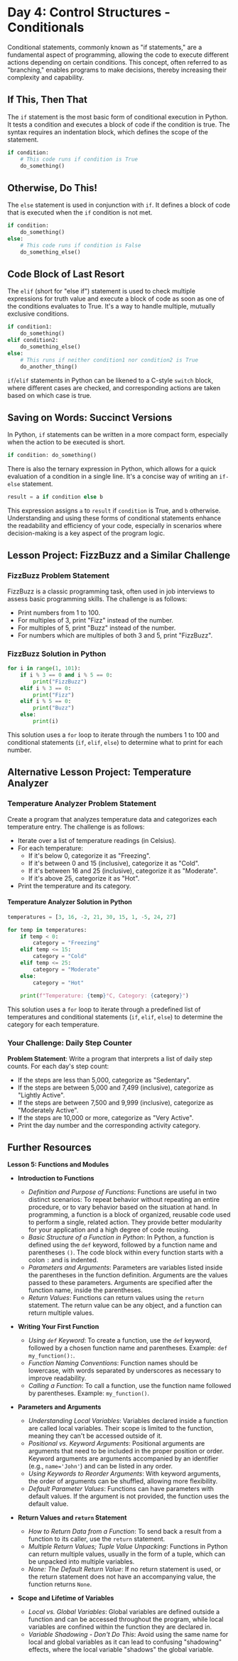 # Day 4: Control Structures - Conditionals

Conditional statements, commonly known as "if statements," are a fundamental aspect of programming, allowing the code to execute different actions depending on certain conditions. This concept, often referred to as "branching," enables programs to make decisions, thereby increasing their complexity and capability.

## If This, Then That

The `if` statement is the most basic form of conditional execution in Python. It tests a condition and executes a block of code if the condition is true. The syntax requires an indentation block, which defines the scope of the statement.

```python
if condition:
    # This code runs if condition is True
    do_something()
```

## Otherwise, Do This!

The `else` statement is used in conjunction with `if`. It defines a block of code that is executed when the `if` condition is not met.

```python
if condition:
    do_something()
else:
    # This code runs if condition is False
    do_something_else()
```

## Code Block of Last Resort

The `elif` (short for "else if") statement is used to check multiple expressions for truth value and execute a block of code as soon as one of the conditions evaluates to True. It's a way to handle multiple, mutually exclusive conditions.

```python
if condition1:
    do_something()
elif condition2:
    do_something_else()
else:
    # This runs if neither condition1 nor condition2 is True
    do_another_thing()
```

`if`/`elif` statements in Python can be likened to a C-style `switch` block, where different cases are checked, and corresponding actions are taken based on which case is true.

## Saving on Words: Succinct Versions

In Python, `if` statements can be written in a more compact form, especially when the action to be executed is short.

```python
if condition: do_something()
```

There is also the ternary expression in Python, which allows for a quick evaluation of a condition in a single line. It's a concise way of writing an `if-else` statement.

```python
result = a if condition else b
```

This expression assigns `a` to `result` if `condition` is True, and `b` otherwise. Understanding and using these forms of conditional statements enhance the readability and efficiency of your code, especially in scenarios where decision-making is a key aspect of the program logic.

## Lesson Project: FizzBuzz and a Similar Challenge

### FizzBuzz Problem Statement
FizzBuzz is a classic programming task, often used in job interviews to assess basic programming skills. The challenge is as follows:
- Print numbers from 1 to 100.
- For multiples of 3, print "Fizz" instead of the number.
- For multiples of 5, print "Buzz" instead of the number.
- For numbers which are multiples of both 3 and 5, print "FizzBuzz".

### FizzBuzz Solution in Python

```python
for i in range(1, 101):
    if i % 3 == 0 and i % 5 == 0:
        print("FizzBuzz")
    elif i % 3 == 0:
        print("Fizz")
    elif i % 5 == 0:
        print("Buzz")
    else:
        print(i)
```

This solution uses a `for` loop to iterate through the numbers 1 to 100 and conditional statements (`if`, `elif`, `else`) to determine what to print for each number.

## Alternative Lesson Project: Temperature Analyzer

### Temperature Analyzer Problem Statement
Create a program that analyzes temperature data and categorizes each temperature entry. The challenge is as follows:
- Iterate over a list of temperature readings (in Celsius).
- For each temperature:
  - If it's below 0, categorize it as "Freezing".
  - If it's between 0 and 15 (inclusive), categorize it as "Cold".
  - If it's between 16 and 25 (inclusive), categorize it as "Moderate".
  - If it's above 25, categorize it as "Hot".
- Print the temperature and its category.

#### Temperature Analyzer Solution in Python

```python
temperatures = [3, 16, -2, 21, 30, 15, 1, -5, 24, 27]

for temp in temperatures:
    if temp < 0:
        category = "Freezing"
    elif temp <= 15:
        category = "Cold"
    elif temp <= 25:
        category = "Moderate"
    else:
        category = "Hot"
    
    print(f"Temperature: {temp}°C, Category: {category}")
```

This solution uses a `for` loop to iterate through a predefined list of temperatures and conditional statements (`if`, `elif`, `else`) to determine the category for each temperature.

### Your Challenge: Daily Step Counter

**Problem Statement**:
Write a program that interprets a list of daily step counts. For each day's step count:
- If the steps are less than 5,000, categorize as "Sedentary".
- If the steps are between 5,000 and 7,499 (inclusive), categorize as "Lightly Active".
- If the steps are between 7,500 and 9,999 (inclusive), categorize as "Moderately Active".
- If the steps are 10,000 or more, categorize as "Very Active".
- Print the day number and the corresponding activity category.

## Further Resources






**Lesson 5: Functions and Modules**

- **Introduction to Functions**
  - *Definition and Purpose of Functions*: Functions are useful in two distinct scenarios: To repeat behavior without repeating an entire procedure, or to vary behavior based on the situation at hand. In programming, a function is a block of organized, reusable code used to perform a single, related action. They provide better modularity for your application and a high degree of code reusing.
  - *Basic Structure of a Function in Python*: In Python, a function is defined using the `def` keyword, followed by a function name and parentheses `()`. The code block within every function starts with a colon `:` and is indented.
  - *Parameters and Arguments*: Parameters are variables listed inside the parentheses in the function definition. Arguments are the values passed to these parameters. Arguments are specified after the function name, inside the parentheses.
  - *Return Values*: Functions can return values using the `return` statement. The return value can be any object, and a function can return multiple values.

- **Writing Your First Function**
  - *Using `def` Keyword*: To create a function, use the `def` keyword, followed by a chosen function name and parentheses. Example: `def my_function():`.
  - *Function Naming Conventions*: Function names should be lowercase, with words separated by underscores as necessary to improve readability.
  - *Calling a Function*: To call a function, use the function name followed by parentheses. Example: `my_function()`.

- **Parameters and Arguments**
  - *Understanding Local Variables*: Variables declared inside a function are called local variables. Their scope is limited to the function, meaning they can't be accessed outside of it.
  - *Positional vs. Keyword Arguments*: Positional arguments are arguments that need to be included in the proper position or order. Keyword arguments are arguments accompanied by an identifier (e.g., `name='John'`) and can be listed in any order.
  - *Using Keywords to Reorder Arguments*: With keyword arguments, the order of arguments can be shuffled, allowing more flexibility.
  - *Default Parameter Values*: Functions can have parameters with default values. If the argument is not provided, the function uses the default value.

- **Return Values and `return` Statement**
  - *How to Return Data from a Function*: To send back a result from a function to its caller, use the `return` statement.
  - *Multiple Return Values; Tuple Value Unpacking*: Functions in Python can return multiple values, usually in the form of a tuple, which can be unpacked into multiple variables.
  - *None: The Default Return Value*: If no return statement is used, or the return statement does not have an accompanying value, the function returns `None`.

- **Scope and Lifetime of Variables**
  - *Local vs. Global Variables*: Global variables are defined outside a function and can be accessed throughout the program, while local variables are confined within the function they are declared in.
  - *Variable Shadowing - Don't Do This*: Avoid using the same name for local and global variables as it can lead to confusing "shadowing" effects, where the local variable "shadows" the global variable.
